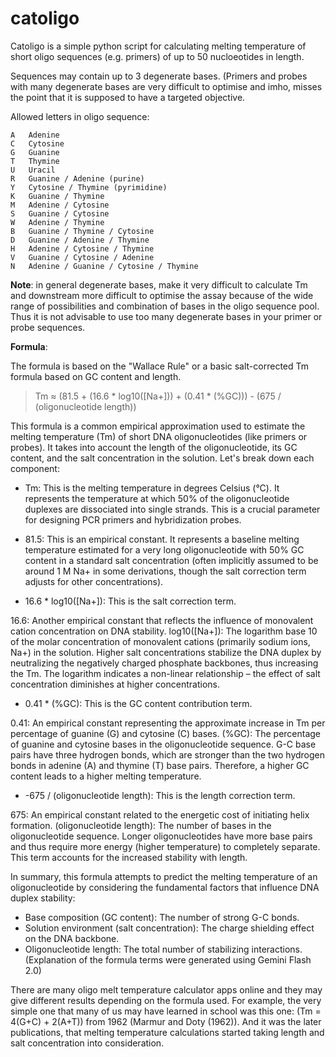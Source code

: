 # catoligo

Catoligo is a simple python script for calculating melting temperature of short oligo sequences (e.g. primers) of up to 50 nucloeotides in length.

Sequences may contain up to 3 degenerate bases. (Primers and probes with many degenerate bases are very difficult to optimise and imho, misses the point that it is supposed to have a targeted objective. 

Allowed letters in oligo sequence:

```
A	Adenine 
C	Cytosine
G	Guanine
T	Thymine
U	Uracil
R	Guanine / Adenine (purine)
Y	Cytosine / Thymine (pyrimidine)
K	Guanine / Thymine
M	Adenine / Cytosine
S	Guanine / Cytosine
W	Adenine / Thymine
B	Guanine / Thymine / Cytosine
D	Guanine / Adenine / Thymine
H	Adenine / Cytosine / Thymine
V	Guanine / Cytosine / Adenine
N	Adenine / Guanine / Cytosine / Thymine

```

**Note**: in general degenerate bases, make it very difficult to calculate Tm and downstream more difficult to optimise the assay because of the wide range of possibilities and combination of bases in the oligo sequence pool. Thus it is not advisable to use too many degenerate bases in your primer or probe sequences.

**Formula**:

The formula is based on the "Wallace Rule" or a basic salt-corrected Tm formula based on GC content and length.

> Tm ≈ (81.5 + (16.6 * log10([Na+])) + (0.41 * (%GC))) - (675 / (oligonucleotide length))

This formula is a common empirical approximation used to estimate the melting temperature (Tm) of short DNA oligonucleotides (like primers or probes). It takes into account the length of the oligonucleotide, its GC content, and the salt concentration in the solution. Let's break down each component:

* Tm: This is the melting temperature in degrees Celsius (°C). It represents the temperature at which 50% of the oligonucleotide duplexes are dissociated into single strands. This is a crucial parameter for designing PCR primers and hybridization probes.

* 81.5: This is an empirical constant. It represents a baseline melting temperature estimated for a very long oligonucleotide with 50% GC content in a standard salt concentration (often implicitly assumed to be around 1 M Na+ in some derivations, though the salt correction term adjusts for other concentrations).

* 16.6 * log10([Na+]): This is the salt correction term.

16.6: Another empirical constant that reflects the influence of monovalent cation concentration on DNA stability.
log10([Na+]): The logarithm base 10 of the molar concentration of monovalent cations (primarily sodium ions, Na+) in the solution. Higher salt concentrations stabilize the DNA duplex by neutralizing the negatively charged phosphate backbones, thus increasing the Tm. The logarithm indicates a non-linear relationship – the effect of salt concentration diminishes at higher concentrations.

* 0.41 * (%GC): This is the GC content contribution term.

0.41: An empirical constant representing the approximate increase in Tm per percentage of guanine (G) and cytosine (C) bases.
(%GC): The percentage of guanine and cytosine bases in the oligonucleotide sequence. G-C base pairs have three hydrogen bonds, which are stronger than the two hydrogen bonds in adenine (A) and thymine (T) base pairs. Therefore, a higher GC content leads to a higher melting temperature.

* -675 / (oligonucleotide length): This is the length correction term.

675: An empirical constant related to the energetic cost of initiating helix formation.
(oligonucleotide length): The number of bases in the oligonucleotide sequence. Longer oligonucleotides have more base pairs and thus require more energy (higher temperature) to completely separate. This term accounts for the increased stability with length.

In summary, this formula attempts to predict the melting temperature of an oligonucleotide by considering the fundamental factors that influence DNA duplex stability:

* Base composition (GC content): The number of strong G-C bonds.
* Solution environment (salt concentration): The charge shielding effect on the DNA backbone.
* Oligonucleotide length: The total number of stabilizing interactions.
(Explanation of the formula terms were generated using Gemini Flash 2.0)

There are many oligo melt temperature calculator apps online and they may give different results depending on the formula used. For example, the very simple one that many of us may have learned in school was this one: (Tm = 4(G+C) + 2(A+T)) from 1962 (Marmur and Doty (1962)). And it was the later publications, that melting temperature calculations started taking length and salt concentration into consideration. 

